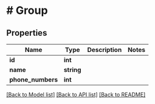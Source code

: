 # # Group

## Properties

Name | Type | Description | Notes
------------ | ------------- | ------------- | -------------
**id** | **int** |  |
**name** | **string** |  |
**phone_numbers** | **int** |  |

[[Back to Model list]](../../README.md#models) [[Back to API list]](../../README.md#endpoints) [[Back to README]](../../README.md)
